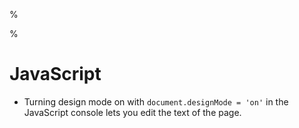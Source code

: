 %

%

# JavaScript

- Turning design mode on with `document.designMode = 'on'` in the JavaScript console lets you edit the text of the page.
